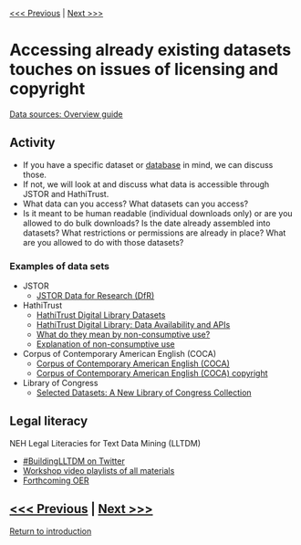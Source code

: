 [<<< Previous](copyright.md) | [Next >>>](ethics.md)  

# Accessing already existing datasets touches on issues of licensing and copyright
[Data sources: Overview guide](https://guides.smu.edu/data) 

## Activity
* If you have a specific dataset or [database](https://guides.smu.edu/az.php) in mind, we can discuss those.
* If not, we will look at and discuss what data is accessible through JSTOR and HathiTrust. 
* What data can you access? What datasets can you access? 
* Is it meant to be human readable (individual downloads only) or are you allowed to do bulk downloads?  Is the date already assembled into datasets? What restrictions or permissions are already in place? What are you allowed to do with those datasets?

### Examples of data sets
* JSTOR
    * [JSTOR Data for Research (DfR)](https://guides.smu.edu/c.php?g=934689&p=6737385)
* HathiTrust
    * [HathiTrust Digital Library Datasets](https://www.hathitrust.org/datasets)
    * [HathiTrust Digital Library: Data Availability and APIs](https://www.hathitrust.org/data)
    * [What do they mean by non-consumptive use?](https://www.hathitrust.org/htrc_ncup)
    * [Explanation of non-consumptive use](https://blogs.harvard.edu/copyrightosc/2017/02/24/)
* Corpus of Contemporary American English (COCA)
    * [Corpus of Contemporary American English (COCA)](https://www.english-corpora.org/coca/) 
    * [Corpus of Contemporary American English (COCA) copyright](https://corpus.byu.edu/copyright.asp) 
* Library of Congress
    * [Selected Datasets: A New Library of Congress Collection](https://blogs.loc.gov/thesignal/2020/06/selected-datasets-a-new-library-of-congress-collection/?loclr=eadpb)

## Legal literacy
NEH Legal Literacies for Text Data Mining (LLTDM)
* [#BuildingLLTDM on Twitter](https://twitter.com/hashtag/BuildingLLTDM?src=hashtag_click)
* [Workshop video playlists of all materials](https://www.youtube.com/playlist?list=PLwIeopDkK90-AjsS_aHDwf0YtFzLlL04p)
* [Forthcoming OER](https://buildinglltdm.org/about/open-educational-resource/)

[<<< Previous](copyright.md) | [Next >>>](ethics.md)  
-----
[Return to introduction](https://github.com/SouthernMethodistUniversity/access)

